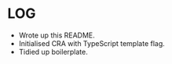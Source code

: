 # LOG

- Wrote up this README.
- Initialised CRA with TypeScript template flag.
- Tidied up boilerplate.
